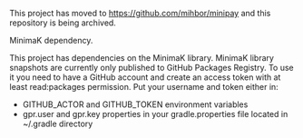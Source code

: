 This project has moved to https://github.com/mihbor/minipay and this repository is being archived.

MinimaK dependency.

This project has dependencies on the MinimaK library.
MinimaK library snapshots are currently only published to GitHub Packages Registry. 
To use it you need to have a GitHub account and create an access token with at least read:packages permission.
Put your username and token either in:
* GITHUB_ACTOR and GITHUB_TOKEN environment variables
 * gpr.user and gpr.key properties in your gradle.properties file located in ~/.gradle directory
